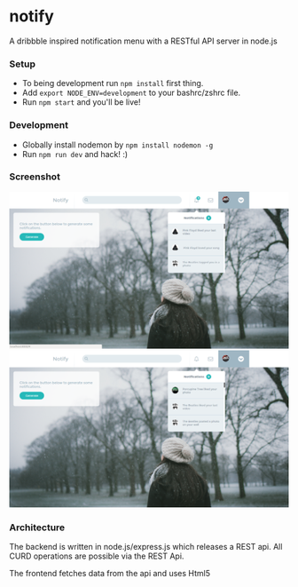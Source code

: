 # notify
  A dribbble inspired notification menu with a RESTful API server in node.js

### Setup

* To being development run `npm install` first thing.
* Add `export NODE_ENV=development` to your bashrc/zshrc file.
* Run `npm start` and you'll be live!

### Development

* Globally install nodemon by `npm install nodemon -g`
* Run `npm run dev` and hack! :)

### Screenshot
![](screenshots/1.png?raw=true)
![](screenshots/2.png?raw=true)

### Architecture
The backend is written in node.js/express.js which releases a REST api.
All CURD operations are possible via the REST Api.

The frontend fetches data from the api and uses Html5 <template> tags for
templating the newly generated notifications.
